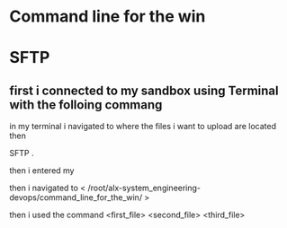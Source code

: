 # Command line for the win


# SFTP

## first i connected to my sandbox using Terminal with the folloing commang

in my terminal i navigated to where the files i want to upload are located 
then 

SFTP <username>.<SFTP host address>

then i entered my <password>

then i navigated to < /root/alx-system_engineering-devops/command_line_for_the_win/ >

then i used the command 
<put> <first_file>
<put> <second_file>
<put> <third_file>
